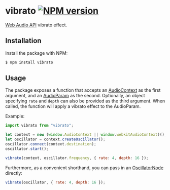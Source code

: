 # vibrato [![NPM version](http://img.shields.io/npm/v/vibrato.svg?style=flat-square)](https://www.npmjs.com/package/vibrato)

[Web Audio API](https://developer.mozilla.org/en-US/docs/Web/API/Web_Audio_API) vibrato effect.

## Installation

Install the package with NPM:

```bash
$ npm install vibrato
```

## Usage

The package exposes a function that accepts an [AudioContext](https://developer.mozilla.org/en-US/docs/Web/API/AudioContext) as the first argument, and an [AudioParam](https://developer.mozilla.org/en-US/docs/Web/API/AudioParam) as the second. Optionally, an object specifying `rate` and `depth` can also be provided as the third argument. When called, the function will apply a vibrato effect to the AudioParam.

Example:

```javascript
import vibrato from "vibrato";

let context = new (window.AudioContext || window.webkitAudioContext)();
let oscillator = context.createOscillator();
oscillator.connect(context.destination);
oscillator.start();

vibrato(context, oscillator.frequency, { rate: 4, depth: 16 });
```

Furthermore, as a convenient shorthand, you can pass in an [OscillatorNode](https://developer.mozilla.org/en-US/docs/Web/API/OscillatorNode) directly:

```javascript
vibrato(oscillator, { rate: 4, depth: 16 });
```
